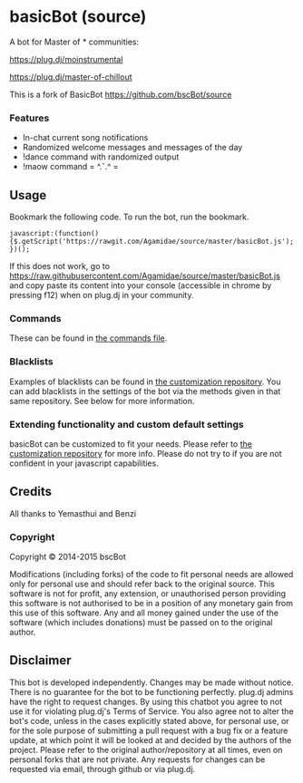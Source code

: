 # basicBot (source)
A bot for Master of * communities:

https://plug.dj/moinstrumental

https://plug.dj/master-of-chillout

This is a fork of BasicBot https://github.com/bscBot/source

### Features

- In-chat current song notifications
- Randomized welcome messages and messages of the day
- !dance command with randomized output
- !maow command = ^.˘.^ =

Usage
-------

Bookmark the following code. To run the bot, run the bookmark.

`javascript:(function(){$.getScript('https://rawgit.com/Agamidae/source/master/basicBot.js');})();`

If this does not work, go to https://raw.githubusercontent.com/Agamidae/source/master/basicBot.js and copy paste its content into your console (accessible in chrome by pressing f12) when on plug.dj in your community.

### Commands


These can be found in [the commands file](https://github.com/Agamidae/source/blob/master/commands.md).

### Blacklists
Examples of blacklists can be found in [the customization repository](https://github.com/bscBot/custom/tree/master/blacklists).
You can add blacklists in the settings of the bot via the methods given in that same repository. See below for more information.

### Extending functionality and custom default settings

basicBot can be customized to fit your needs. Please refer to [the customization repository](https://github.com/bscBot/custom) for more info.
Please do not try to if you are not confident in your javascript capabilities.



Credits
--------

All thanks to Yemasthui and Benzi


### Copyright

Copyright &copy; 2014-2015 bscBot

Modifications (including forks) of the code to fit personal needs are allowed only for personal use and should refer back to the original source.
This software is not for profit, any extension, or unauthorised person providing this software is not authorised to be in a position of any monetary gain from this use of this software. Any and all money gained under the use of the software (which includes donations) must be passed on to the original author.


Disclaimer
------------

This bot is developed independently. Changes may be made without notice. There is no guarantee for the bot to be functioning perfectly.
plug.dj admins have the right to request changes.
By using this chatbot you agree to not use it for violating plug.dj's Terms of Service.
You also agree not to alter the bot's code, unless in the cases explicitly stated above, for personal use, or for the sole purpose of submitting a pull request with a bug fix or a feature update, at which point it will be looked at and decided by the authors of the project.
Please refer to the original author/repository at all times, even on personal forks that are not private.
Any requests for changes can be requested via email, through github or via plug.dj.
